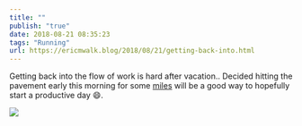 ```yaml
---
title: ""
publish: "true"
date: 2018-08-21 08:35:23
tags: "Running"
url: https://ericmwalk.blog/2018/08/21/getting-back-into.html
---
```


Getting back into the flow of work is hard after vacation.. Decided hitting the pavement early this morning for some [miles](https://www.strava.com/activities/1790097708) will be a good way to hopefully start a productive day 😄.

![](https://ericmwalk.blog/uploads/2022/aa308d1ee1.jpg)